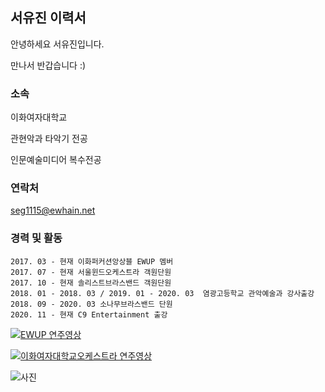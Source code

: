 ## 서유진 이력서

안녕하세요 서유진입니다.

만나서 반갑습니다 :)


### 소속

이화여자대학교

관현악과 타악기 전공

인문예술미디어 복수전공


### 연락처
seg1115@ewhain.net



### 경력 및 활동

```
2017. 03 - 현재 이화퍼커션앙상블 EWUP 멤버
2017. 07 - 현재 서울윈드오케스트라 객원단원
2017. 10 - 현재 솔리스트브라스밴드 객원단원
2018. 01 - 2018. 03 / 2019. 01 - 2020. 03  염광고등학교 관악예술과 강사출강
2018. 09 - 2020. 03 소나무브라스밴드 단원
2020. 11 - 현재 C9 Entertainment 출강
```


[![EWUP 연주영상](https://img.youtube.com/vi/TvFqRp0TA_w/0.jpg)](https://youtu.be/TvFqRp0TA_w)

[![이화여자대학교오케스트라 연주영상](https://img.youtube.com/vi/vbaf-CXBO-s/0.jpg)](https://youtu.be/vbaf-CXBO-s)



![사진](https://user-images.githubusercontent.com/90170417/132167824-d4f28f2a-6839-4dc8-944d-897798a5b737.jpg)





